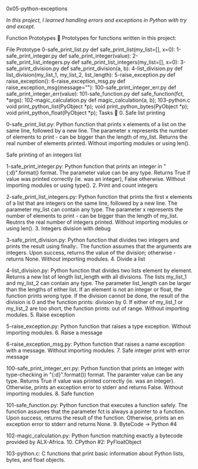 0x05-python-exceptions

*In this project, I learned handling errors and exceptions in Python with try and except.*

Function Prototypes 💾 Prototypes for functions written in this project:

File Prototype 0-safe_print_list.py def safe_print_list(my_list=[], x=0): 1-safe_print_integer.py def safe_print_integer(value): 2-safe_print_list_integers.py def safe_print_list_integers(my_list=[], x=0): 3-safe_print_division.py def safe_print_division(a, b): 4-list_division.py def list_division(my_list_1, my_list_2, list_length): 5-raise_exception.py def raise_exception(): 6-raise_exception_msg.py def raise_exception_msg(message=""): 100-safe_print_integer_err.py def safe_print_integer_err(value): 101-safe_function.py def safe_function(fct, *args): 102-magic_calculation.py def magic_calculation(a, b); 103-python.c void print_python_list(PyObject *p); void print_python_bytes(PyObject *p); void print_python_float(PyObject *p); Tasks 📃 0. Safe list printing

0-safe_print_list.py: Python function that prints x elements of a list on the same line, followed by a new line. The parameter x represents the number of elements to print - can be bigger than the length of my_list. Returns the real number of elements printed. Without importing modules or using len().

Safe printing of an integers list

1-safe_print_integer.py: Python function that prints an integer in "{:d}".format() format. The parameter value can be any type. Returns True if value was printed correctly (ie. was an integer), False otherwise. Without importing modules or using type(). 2. Print and count integers

2-safe_print_list_integers.py: Python function that prints the first x elements of a list that are integers on the same line, followed by a new line. The parameter my_list can contain any type. The parameter x represents the number of elements to print - can be bigger than the length of my_list. Reutnrs the real number of integers printed. Without importing modules or using len(). 3. Integers division with debug

3-safe_print_division.py: Python function that divides two integers and prints the result using finally:. The function assumes that the arguments are integers. Upon success, returns the value of the division; otherwise - returns None. Without importing modules. 4. Divide a list

4-list_division.py: Python function that divides two lists element by element. Returns a new list of length list_length with all divisions. The lists my_list_1 and my_list_2 can contain any type. The parameter list_length can be larger than the lengths of either list. If an element is not an integer or float, the function prints wrong type. If the division cannot be done, the result of the division is 0 and the function prints: division by 0. If either of my_list_1 or my_list_2 are too short, the function prints: out of range. Without importing modules. 5. Raise exception

5-raise_exception.py: Python function that raises a type exception. Without importing modules. 6. Raise a message

6-raise_exception_msg.py: Python function that raises a name exception with a message. Without importing modules. 7. Safe integer print with error message

100-safe_print_integer_err.py: Python function that prints an integer with type-checking in "{:d}".format()) format. The paramter value can be any type. Returns True if value was printed correctly (ie. was an integer). Otherwise, prints an exception error to stderr and returns False. Without importing modules. 8. Safe function

101-safe_function.py: Python function that executes a function safely. The function assumes that the parameter fct is always a pointer to a function. Upon success, returns the result of the function. Otherwise, prints an en exception error to stderr and returns None. 9. ByteCode -> Python #4

102-magic_calculation.py: Python function matching exactly a bytecode provided by ALX-Africa. 10. CPython #2: PyFloatObject

103-python.c: C functions that print basic information about Python lists, bytes, and float objects.


